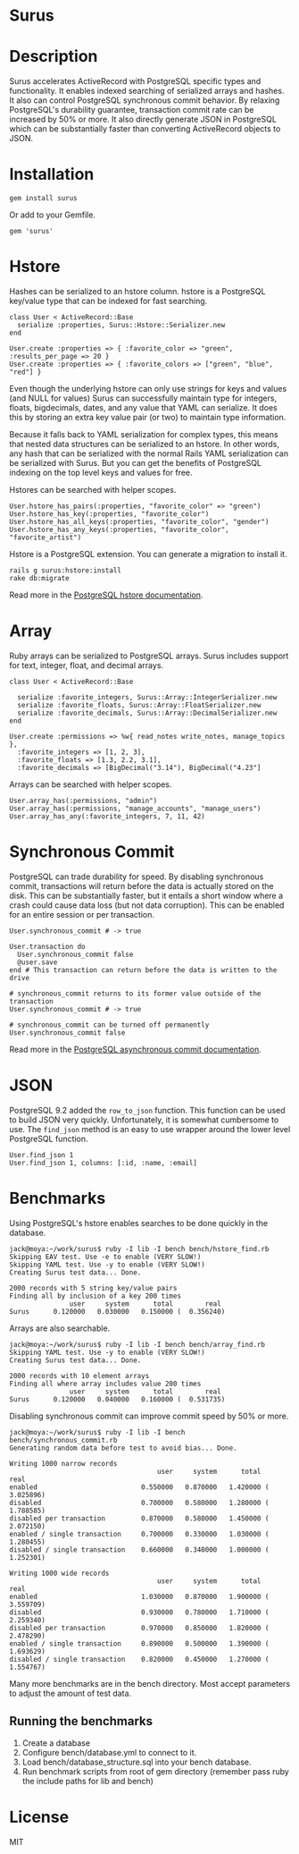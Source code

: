 Surus
=====

# Description

Surus accelerates ActiveRecord with PostgreSQL specific types and
functionality. It enables indexed searching of serialized arrays and hashes.
It also can control PostgreSQL synchronous commit behavior. By relaxing
PostgreSQL's durability guarantee, transaction commit rate can be increased by
50% or more. It also directly generate JSON in PostgreSQL which can be
substantially faster than converting ActiveRecord objects to JSON.

# Installation

    gem install surus

Or add to your Gemfile.

    gem 'surus'

# Hstore

Hashes can be serialized to an hstore column. hstore is a PostgreSQL key/value
type that can be indexed for fast searching.

    class User < ActiveRecord::Base
      serialize :properties, Surus::Hstore::Serializer.new
    end

    User.create :properties => { :favorite_color => "green", :results_per_page => 20 }
    User.create :properties => { :favorite_colors => ["green", "blue", "red"] }

Even though the underlying hstore can only use strings for keys and values
(and NULL for values) Surus can successfully maintain type for integers,
floats, bigdecimals, dates, and any value that YAML can serialize. It does
this by storing an extra key value pair (or two) to maintain type information.

Because it falls back to YAML serialization for complex types, this means that
nested data structures can be serialized to an hstore. In other words, any
hash that can be serialized with the normal Rails YAML serialization can be
serialized with Surus. But you can get the benefits of PostgreSQL indexing
on the top level keys and values for free.

Hstores can be searched with helper scopes.

    User.hstore_has_pairs(:properties, "favorite_color" => "green")
    User.hstore_has_key(:properties, "favorite_color")
    User.hstore_has_all_keys(:properties, "favorite_color", "gender")
    User.hstore_has_any_keys(:properties, "favorite_color", "favorite_artist")

Hstore is a PostgreSQL extension. You can generate a migration to install it.

    rails g surus:hstore:install
    rake db:migrate


Read more in the [PostgreSQL hstore documentation](http://www.postgresql.org/docs/9.1/static/hstore.html).

# Array

Ruby arrays can be serialized to PostgreSQL arrays. Surus includes support
for text, integer, float, and decimal arrays.

    class User < ActiveRecord::Base

      serialize :favorite_integers, Surus::Array::IntegerSerializer.new
      serialize :favorite_floats, Surus::Array::FloatSerializer.new
      serialize :favorite_decimals, Surus::Array::DecimalSerializer.new
    end

    User.create :permissions => %w{ read_notes write_notes, manage_topics },
      :favorite_integers => [1, 2, 3],
      :favorite_floats => [1.3, 2.2, 3.1],
      :favorite_decimals => [BigDecimal("3.14"), BigDecimal("4.23"]

Arrays can be searched with helper scopes.

    User.array_has(:permissions, "admin")
    User.array_has(:permissions, "manage_accounts", "manage_users")
    User.array_has_any(:favorite_integers, 7, 11, 42)

# Synchronous Commit

PostgreSQL can trade durability for speed. By disabling synchronous commit,
transactions will return before the data is actually stored on the disk. This
can be substantially faster, but it entails a short window where a crash
could cause data loss (but not data corruption). This can be enabled for an
entire session or per transaction.

    User.synchronous_commit # -> true

    User.transaction do
      User.synchronous_commit false
      @user.save
    end # This transaction can return before the data is written to the drive

    # synchronous_commit returns to its former value outside of the transaction
    User.synchronous_commit # -> true

    # synchronous_commit can be turned off permanently
    User.synchronous_commit false

Read more in the [PostgreSQL asynchronous commit documentation](http://www.postgresql.org/docs/9.1/interactive/wal-async-commit.html).

# JSON

PostgreSQL 9.2 added the `row_to_json` function. This function can be used to
build JSON very quickly. Unfortunately, it is somewhat cumbersome to use. The
`find_json` method is an easy to use wrapper around the lower level PostgreSQL
function.

    User.find_json 1
    User.find_json 1, columns: [:id, :name, :email]

# Benchmarks

Using PostgreSQL's hstore enables searches to be done quickly in the database.

    jack@moya:~/work/surus$ ruby -I lib -I bench bench/hstore_find.rb
    Skipping EAV test. Use -e to enable (VERY SLOW!)
    Skipping YAML test. Use -y to enable (VERY SLOW!)
    Creating Surus test data... Done.

    2000 records with 5 string key/value pairs
    Finding all by inclusion of a key 200 times
                   user     system      total        real
    Surus      0.120000   0.030000   0.150000 (  0.356240)

Arrays are also searchable.

    jack@moya:~/work/surus$ ruby -I lib -I bench bench/array_find.rb
    Skipping YAML test. Use -y to enable (VERY SLOW!)
    Creating Surus test data... Done.

    2000 records with 10 element arrays
    Finding all where array includes value 200 times
                   user     system      total        real
    Surus      0.120000   0.040000   0.160000 (  0.531735)

Disabling synchronous commit can improve commit speed by 50% or more.

    jack@moya:~/work/surus$ ruby -I lib -I bench bench/synchronous_commit.rb
    Generating random data before test to avoid bias... Done.

    Writing 1000 narrow records
                                         user     system      total        real
    enabled                          0.550000   0.870000   1.420000 (  3.025896)
    disabled                         0.700000   0.580000   1.280000 (  1.788585)
    disabled per transaction         0.870000   0.580000   1.450000 (  2.072150)
    enabled / single transaction     0.700000   0.330000   1.030000 (  1.280455)
    disabled / single transaction    0.660000   0.340000   1.000000 (  1.252301)

    Writing 1000 wide records
                                         user     system      total        real
    enabled                          1.030000   0.870000   1.900000 (  3.559709)
    disabled                         0.930000   0.780000   1.710000 (  2.259340)
    disabled per transaction         0.970000   0.850000   1.820000 (  2.478290)
    enabled / single transaction     0.890000   0.500000   1.390000 (  1.693629)
    disabled / single transaction    0.820000   0.450000   1.270000 (  1.554767)

Many more benchmarks are in the bench directory. Most accept parameters to
adjust the amount of test data.

## Running the benchmarks

1. Create a database
2. Configure bench/database.yml to connect to it.
3. Load bench/database_structure.sql into your bench database.
4. Run benchmark scripts from root of gem directory (remember pass ruby
   the include paths for lib and bench)



# License

MIT

